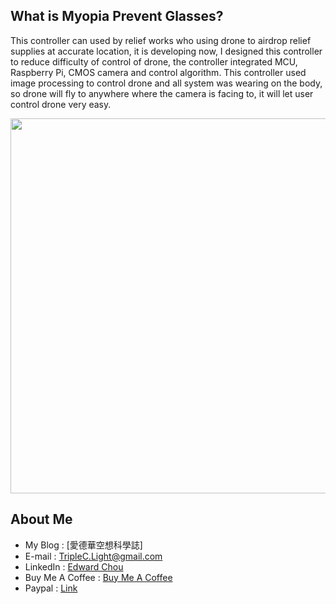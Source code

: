 ## What is Myopia Prevent Glasses?
This controller can used by relief works who using drone to airdrop relief supplies at accurate location, 
it is developing now, I designed this controller to reduce difficulty of control of drone, 
the controller integrated MCU, Raspberry Pi, CMOS camera and control algorithm.
This controller used image processing to control drone and all system was wearing on the body, 
so drone will fly to anywhere where the camera is facing to, it will let user control drone very easy.

<center><img src="https://github.com/TripleC-Light/Wearable-controller-of-drone/blob/master/image/brief.jpg?raw=true" width=600></center>

## About Me
 - My Blog : [愛德華空想科學誌]
 - E-mail : TripleC.Light@gmail.com
 - LinkedIn : [Edward Chou](https://www.linkedin.com/in/edward-chou-42058912a)
 - Buy Me A Coffee : [Buy Me A Coffee](https://www.buymeacoffee.com/YrFKPo2)
 - Paypal : [Link](https://www.paypal.me/TripleCLight?locale.x=zh_TW)
 
